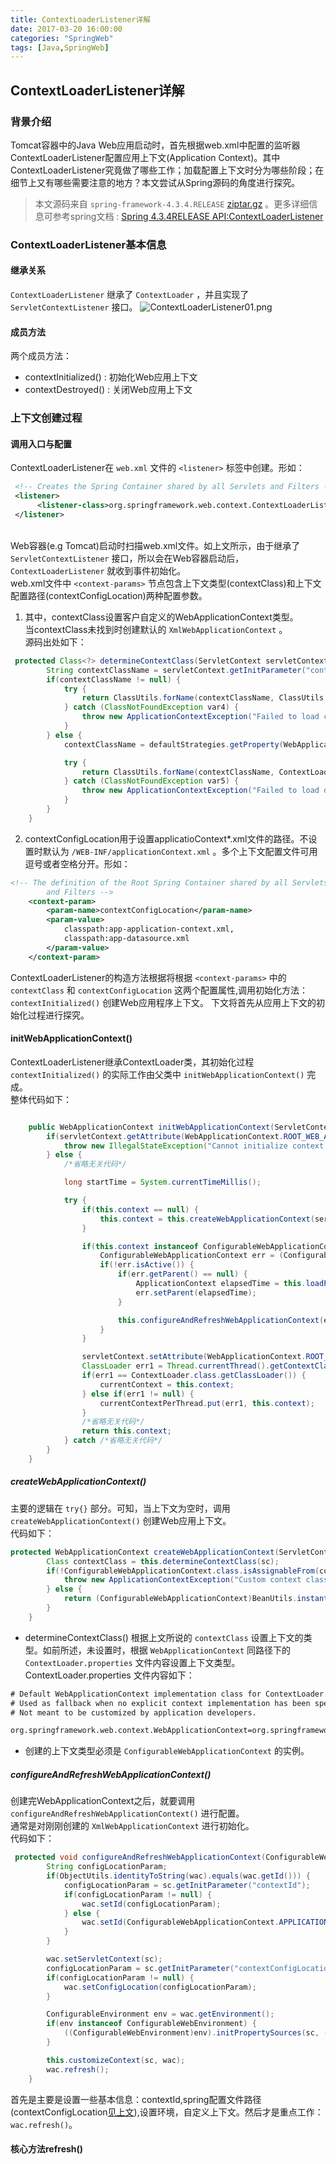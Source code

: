 ```yaml
---
title: ContextLoaderListener详解
date: 2017-03-20 16:00:00
categories: "SpringWeb"
tags: [Java,SpringWeb]
---
```


## ContextLoaderListener详解
### 背景介绍 
Tomcat容器中的Java Web应用启动时，首先根据web.xml中配置的监听器ContextLoaderListener配置应用上下文(Application Context)。其中ContextLoaderListener究竟做了哪些工作；加载配置上下文时分为哪些阶段；在细节上又有哪些需要注意的地方？本文尝试从Spring源码的角度进行探究。
> 本文源码来自 `spring-framework-4.3.4.RELEASE` [zip](https://github.com/spring-projects/spring-framework/archive/v4.3.4.RELEASE.zip)[tar.gz](https://github.com/spring-projects/spring-framework/archive/v4.3.4.RELEASE.tar.gz) 。更多详细信息可参考spring文档 : [Spring 4.3.4RELEASE API:ContextLoaderListener](https://docs.spring.io/spring/docs/4.3.4.RELEASE/javadoc-api/org/springframework/web/context/ContextLoaderListener.html)

### ContextLoaderListener基本信息
#### 继承关系
 `ContextLoaderListener` 继承了 `ContextLoader` ，并且实现了 `ServletContextListener` 接口。
![ContextLoaderListener01.png](https://raw.githubusercontent.com/liupx/img/master/springWebContextLoaderListener01.png)
#### 成员方法
两个成员方法：
- contextInitialized() : 初始化Web应用上下文
- contextDestroyed() : 关闭Web应用上下文

### 上下文创建过程
#### 调用入口与配置  
ContextLoaderListener在 `web.xml` 文件的 `<listener>` 标签中创建。形如：
```xml
 <!-- Creates the Spring Container shared by all Servlets and Filters -->
 <listener>
      <listener-class>org.springframework.web.context.ContextLoaderListener</listener-class>
 </listener>
```
<br>Web容器(e.g Tomcat)启动时扫描web.xml文件。如上文所示，由于继承了 `ServletContextListener` 接口，所以会在Web容器启动后，`ContextLoaderListener` 就收到事件初始化。 
<br>web.xml文件中 `<context-params>` 节点包含上下文类型(contextClass)和上下文配置路径(contextConfigLocation)两种配置参数。<br>
1. 其中，contextClass设置客户自定义的WebApplicationContext类型。
<br>当contextClass未找到时创建默认的 `XmlWebApplicationContext` 。
<br>源码出处如下：
```java
 protected Class<?> determineContextClass(ServletContext servletContext) {
        String contextClassName = servletContext.getInitParameter("contextClass");
        if(contextClassName != null) {
            try {
                return ClassUtils.forName(contextClassName, ClassUtils.getDefaultClassLoader());
            } catch (ClassNotFoundException var4) {
                throw new ApplicationContextException("Failed to load custom context class [" + contextClassName + "]", var4);
            }
        } else {
            contextClassName = defaultStrategies.getProperty(WebApplicationContext.class.getName());

            try {
                return ClassUtils.forName(contextClassName, ContextLoader.class.getClassLoader());
            } catch (ClassNotFoundException var5) {
                throw new ApplicationContextException("Failed to load default context class [" + contextClassName + "]", var5);
            }
        }
    }
```
2. <a id="contextConfigLocation">contextConfigLocation</a>用于设置applicatioContext*.xml文件的路径。不设置时默认为 `/WEB-INF/applicationContext.xml` 。多个上下文配置文件可用逗号或者空格分开。形如：
```xml
<!-- The definition of the Root Spring Container shared by all Servlets
        and Filters -->
    <context-param>
        <param-name>contextConfigLocation</param-name>
        <param-value>
            classpath:app-application-context.xml,
            classpath:app-datasource.xml
        </param-value>
    </context-param>
```
ContextLoaderListener的构造方法根据将根据 `<context-params>` 中的 `contextClass` 和 `contextConfigLocation` 这两个配置属性,调用初始化方法： `contextInitialized()` 创建Web应用程序上下文。
下文将首先从应用上下文的初始化过程进行探究。

#### initWebApplicationContext()
ContextLoaderListener继承ContextLoader类，其初始化过程 `contextInitialized()` 的实际工作由父类中 `initWebApplicationContext()` 完成。
<br>整体代码如下：
```java

    public WebApplicationContext initWebApplicationContext(ServletContext servletContext) {
        if(servletContext.getAttribute(WebApplicationContext.ROOT_WEB_APPLICATION_CONTEXT_ATTRIBUTE) != null) {
            throw new IllegalStateException("Cannot initialize context because there is already a root application context present - check whether you have multiple ContextLoader* definitions in your web.xml!");
        } else {
            /*省略无关代码*/

            long startTime = System.currentTimeMillis();

            try {
                if(this.context == null) {
                    this.context = this.createWebApplicationContext(servletContext);
                }

                if(this.context instanceof ConfigurableWebApplicationContext) {
                    ConfigurableWebApplicationContext err = (ConfigurableWebApplicationContext)this.context;
                    if(!err.isActive()) {
                        if(err.getParent() == null) {
                            ApplicationContext elapsedTime = this.loadParentContext(servletContext);
                            err.setParent(elapsedTime);
                        }

                        this.configureAndRefreshWebApplicationContext(err, servletContext);
                    }
                }

                servletContext.setAttribute(WebApplicationContext.ROOT_WEB_APPLICATION_CONTEXT_ATTRIBUTE, this.context);
                ClassLoader err1 = Thread.currentThread().getContextClassLoader();
                if(err1 == ContextLoader.class.getClassLoader()) {
                    currentContext = this.context;
                } else if(err1 != null) {
                    currentContextPerThread.put(err1, this.context);
                }
                /*省略无关代码*/
                return this.context;
            } catch /*省略无关代码*/
        }
    }
```

##### createWebApplicationContext()
主要的逻辑在 `try{}` 部分。可知，当上下文为空时，调用 `createWebApplicationContext()` 创建Web应用上下文。
<br> 代码如下：
```java
protected WebApplicationContext createWebApplicationContext(ServletContext sc) {
        Class contextClass = this.determineContextClass(sc);
        if(!ConfigurableWebApplicationContext.class.isAssignableFrom(contextClass)) {
            throw new ApplicationContextException("Custom context class [" + contextClass.getName() + "] is not of type [" + ConfigurableWebApplicationContext.class.getName() + "]");
        } else {
            return (ConfigurableWebApplicationContext)BeanUtils.instantiateClass(contextClass);
        }
    }
```
- determineContextClass() 根据上文所说的 `contextClass` 设置上下文的类型。如前所述，未设置时，根据 `WebApplicationContext` 同路径下的 `ContextLoader.properties` 文件内容设置上下文类型。
<br>ContextLoader.properties 文件内容如下：
```xml
# Default WebApplicationContext implementation class for ContextLoader.
# Used as fallback when no explicit context implementation has been specified as context-param.
# Not meant to be customized by application developers.

org.springframework.web.context.WebApplicationContext=org.springframework.web.context.support.XmlWebApplicationContext

```
- 创建的上下文类型必须是 `ConfigurableWebApplicationContext` 的实例。

##### configureAndRefreshWebApplicationContext() 
创建完WebApplicationContext之后，就要调用 `configureAndRefreshWebApplicationContext()` 进行配置。
<br>通常是对刚刚创建的 `XmlWebApplicationContext` 进行初始化。
<br>代码如下：
```java
 protected void configureAndRefreshWebApplicationContext(ConfigurableWebApplicationContext wac, ServletContext sc) {
        String configLocationParam;
        if(ObjectUtils.identityToString(wac).equals(wac.getId())) {
            configLocationParam = sc.getInitParameter("contextId");
            if(configLocationParam != null) {
                wac.setId(configLocationParam);
            } else {
                wac.setId(ConfigurableWebApplicationContext.APPLICATION_CONTEXT_ID_PREFIX + ObjectUtils.getDisplayString(sc.getContextPath()));
            }
        }

        wac.setServletContext(sc);
        configLocationParam = sc.getInitParameter("contextConfigLocation");
        if(configLocationParam != null) {
            wac.setConfigLocation(configLocationParam);
        }

        ConfigurableEnvironment env = wac.getEnvironment();
        if(env instanceof ConfigurableWebEnvironment) {
            ((ConfigurableWebEnvironment)env).initPropertySources(sc, (ServletConfig)null);
        }

        this.customizeContext(sc, wac);
        wac.refresh();
    }
``` 
首先是主要是设置一些基本信息：contextId,spring配置文件路径(contextConfigLocation[见上文](#contextConfigLocation)),设置环境，自定义上下文。然后才是重点工作： `wac.refresh()`。

#### 核心方法refresh()
